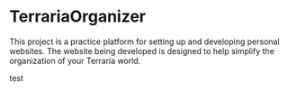 # TerrariaOrganizer
This project is a practice platform for setting up and developing personal websites. The website being developed is designed to help simplify the organization of your Terraria world.

test